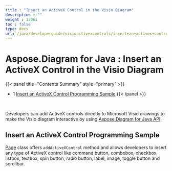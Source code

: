 ```yaml
---
title : "Insert an ActiveX Control in the Visio Diagram" 
description : "" 
weight : 12061 
toc : false
type: docs
url: /java/developerguide/visioactivexcontrols/insert+an+activex+control+in+the+visio+diagram/
---
```


# Aspose.Diagram for Java : Insert an ActiveX Control in the Visio Diagram


{{< panel title="Contents Summary" style="primary" >}}
*   1 [Insert an ActiveX Control Programming Sample](#insert-an-activex-control-programming-sample)
{{< /panel >}}
 

 

Developers can add ActiveX controls directly to Microsoft Visio drawings to make the Visio diagram interactive by using [Aspose.Diagram for Java API](http://www.aspose.com/products/diagram/java).

## Insert an ActiveX Control Programming Sample

[Page](http://www.aspose.com/api/java/diagram/com.aspose.diagram/classes/Page) class offers `addActiveXControl` method and allows developers to insert any type of ActiveX control like command button, combobox, checkbox, listbox, textbox, spin button, radio button, label, image, toggle button and scrollbar.

